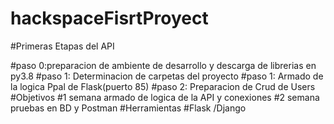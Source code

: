 # hackspaceFisrtProyect

#Primeras Etapas del API


#paso 0:preparacion de ambiente de desarrollo y descarga de librerias en py3.8
#paso 1: Determinacion de carpetas del proyecto
#paso 1: Armado de la logica Ppal de Flask(puerto 85)
#paso 2: Preparacion de Crud de Users
#Objetivos
#1 semana armado de logica de la API y conexiones
#2 semana pruebas en BD y Postman
#Herramientas
#Flask /Django
